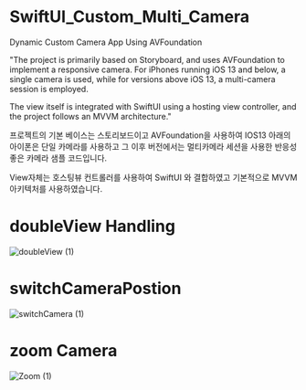 # SwiftUI_Custom_Multi_Camera
Dynamic Custom Camera App Using AVFoundation




"The project is primarily based on Storyboard, and uses AVFoundation to implement a responsive camera. For iPhones running iOS 13 and below, a single camera is used, while for versions above iOS 13, a multi-camera session is employed.

The view itself is integrated with SwiftUI using a hosting view controller, and the project follows an MVVM architecture."



프로젝트의 기본 베이스는 스토리보드이고
AVFoundation을 사용하여 IOS13 아래의 아이폰은 단일 카메라를 사용하고
그 이후 버전에서는 멀티카메라 세션을 사용한 반응성 좋은 카메라 샘플 코드입니다.

View자체는 호스팅뷰 컨트롤러를 사용하여 SwiftUI 와 결합하였고 기본적으로 MVVM 아키텍처를 사용하였습니다.

# doubleView Handling

![doubleView (1)](https://github.com/user-attachments/assets/16b20a08-196e-4969-86ad-300f8186e455)


# switchCameraPostion

![switchCamera (1)](https://github.com/user-attachments/assets/13821739-03f8-4f54-abb0-e1578238a955)


# zoom Camera

![Zoom (1)](https://github.com/user-attachments/assets/5bc87153-b00f-49b6-b104-a2aa58cceba0)
